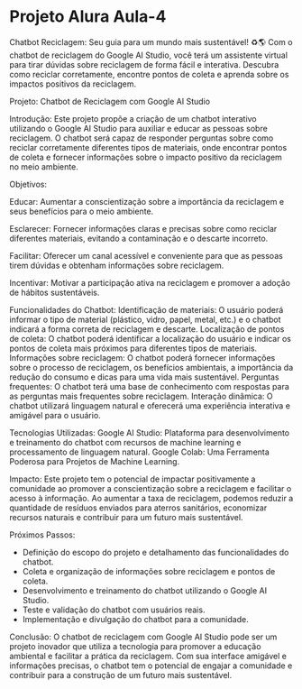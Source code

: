 # Projeto Alura Aula-4
Chatbot Reciclagem: Seu guia para um mundo mais sustentável! ♻️🌎 Com o chatbot de reciclagem do Google AI Studio, você terá um assistente virtual para tirar dúvidas sobre reciclagem de forma fácil e interativa. Descubra como reciclar corretamente, encontre pontos de coleta e aprenda sobre os impactos positivos da reciclagem.


Projeto: Chatbot de Reciclagem com Google AI Studio

Introdução:
Este projeto propõe a criação de um chatbot interativo utilizando o Google AI Studio para auxiliar e educar as pessoas sobre reciclagem. O chatbot será capaz de responder perguntas sobre como reciclar corretamente diferentes tipos de materiais, onde encontrar pontos de coleta e fornecer informações sobre o impacto positivo da reciclagem no meio ambiente.

Objetivos:

Educar: Aumentar a conscientização sobre a importância da reciclagem e seus benefícios para o meio ambiente.

Esclarecer: Fornecer informações claras e precisas sobre como reciclar diferentes materiais, evitando a contaminação e o descarte incorreto.

Facilitar: Oferecer um canal acessível e conveniente para que as pessoas tirem dúvidas e obtenham informações sobre reciclagem.

Incentivar: Motivar a participação ativa na reciclagem e promover a adoção de hábitos sustentáveis.

Funcionalidades do Chatbot:
Identificação de materiais: O usuário poderá informar o tipo de material (plástico, vidro, papel, metal, etc.) e o chatbot indicará a forma correta de reciclagem e descarte.
Localização de pontos de coleta: O chatbot poderá identificar a localização do usuário e indicar os pontos de coleta mais próximos para diferentes tipos de materiais.
Informações sobre reciclagem: O chatbot poderá fornecer informações sobre o processo de reciclagem, os benefícios ambientais, a importância da redução do consumo e dicas para uma vida mais sustentável.
Perguntas frequentes: O chatbot terá uma base de conhecimento com respostas para as perguntas mais frequentes sobre reciclagem.
Interação dinâmica: O chatbot utilizará linguagem natural e oferecerá uma experiência interativa e amigável para o usuário.

Tecnologias Utilizadas:
Google AI Studio: Plataforma para desenvolvimento e treinamento do chatbot com recursos de machine learning e processamento de linguagem natural.
Google Colab: Uma Ferramenta Poderosa para Projetos de Machine Learning.

Impacto:
Este projeto tem o potencial de impactar positivamente a comunidade ao promover a conscientização sobre a reciclagem e facilitar o acesso à informação. Ao aumentar a taxa de reciclagem, podemos reduzir a quantidade de resíduos enviados para aterros sanitários, economizar recursos naturais e contribuir para um futuro mais sustentável.

Próximos Passos:
- Definição do escopo do projeto e detalhamento das funcionalidades do chatbot.
- Coleta e organização de informações sobre reciclagem e pontos de coleta.
- Desenvolvimento e treinamento do chatbot utilizando o Google AI Studio.
- Teste e validação do chatbot com usuários reais.
- Implementação e divulgação do chatbot para a comunidade.

Conclusão:
O chatbot de reciclagem com Google AI Studio pode ser um projeto inovador que utiliza a tecnologia para promover a educação ambiental e facilitar a prática da reciclagem. Com sua interface amigável e informações precisas, o chatbot tem o potencial de engajar a comunidade e contribuir para a construção de um futuro mais sustentável.

